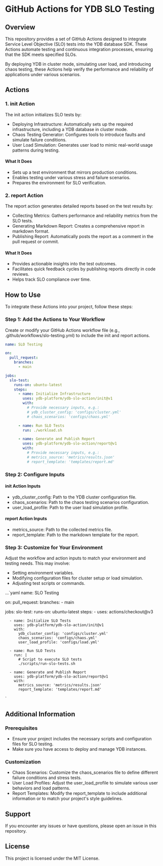 # GitHub Actions for YDB SLO Testing

## Overview

This repository provides a set of GitHub Actions designed to integrate Service Level Objective (SLO) tests into the YDB database SDK. These Actions automate testing and continuous integration processes, ensuring that the SDK meets specified SLOs.

By deploying YDB in cluster mode, simulating user load, and introducing chaos testing, these Actions help verify the performance and reliability of applications under various scenarios.

## Actions

### 1. init Action

The init action initializes SLO tests by:

- Deploying Infrastructure: Automatically sets up the required infrastructure, including a YDB database in cluster mode.
- Chaos Testing Generator: Configures tools to introduce faults and simulate failure conditions.
- User Load Simulation: Generates user load to mimic real-world usage patterns during testing.

#### What It Does

- Sets up a test environment that mirrors production conditions.
- Enables testing under various stress and failure scenarios.
- Prepares the environment for SLO verification.

### 2. report Action

The report action generates detailed reports based on the test results by:

- Collecting Metrics: Gathers performance and reliability metrics from the SLO tests.
- Generating Markdown Report: Creates a comprehensive report in markdown format.
- Publishing Report: Automatically posts the report as a comment in the pull request or commit.

#### What It Does

- Provides actionable insights into the test outcomes.
- Facilitates quick feedback cycles by publishing reports directly in code reviews.
- Helps track SLO compliance over time.

## How to Use

To integrate these Actions into your project, follow these steps:

### Step 1: Add the Actions to Your Workflow

Create or modify your GitHub Actions workflow file (e.g., .github/workflows/slo-testing.yml) to include the init and report actions.

```yaml
name: SLO Testing

on:
  pull_request:
    branches:
      - main

jobs:
  slo-test:
    runs-on: ubuntu-latest
    steps:
      - name: Initialize Infrastructure
        uses: ydb-platform/ydb-slo-action/init@v1
        with:
          # Provide necessary inputs, e.g.:
          # ydb_cluster_config: 'configs/cluster.yml'
          # chaos_scenarios: 'configs/chaos.yml'

      - name: Run SLO Tests
        run: ./workload.sh

      - name: Generate and Publish Report
        uses: ydb-platform/ydb-slo-action/report@v1
        with:
          # Provide necessary inputs, e.g.:
          # metrics_source: 'metrics/results.json'
          # report_template: 'templates/report.md'
```

### Step 2: Configure Inputs

#### init Action Inputs

- ydb_cluster_config: Path to the YDB cluster configuration file.
- chaos_scenarios: Path to the chaos testing scenarios configuration.
- user_load_profile: Path to the user load simulation profile.

#### report Action Inputs

- metrics_source: Path to the collected metrics file.
- report_template: Path to the markdown template for the report.

### Step 3: Customize for Your Environment

Adjust the workflow and action inputs to match your environment and testing needs. This may involve:

- Setting environment variables.
- Modifying configuration files for cluster setup or load simulation.
- Adjusting test scripts or commands.

...`yaml
name: SLO Testing

on:
  pull_request:
    branches:
      - main

jobs:
  slo-test:
    runs-on: ubuntu-latest
    steps:
      - uses: actions/checkout@v3

      - name: Initialize SLO Tests
        uses: ydb-platform/ydb-slo-action/init@v1
        with:
          ydb_cluster_config: 'configs/cluster.yml'
          chaos_scenarios: 'configs/chaos.yml'
          user_load_profile: 'configs/load.yml'

      - name: Run SLO Tests
        run: |
          # Script to execute SLO tests
          ./scripts/run-slo-tests.sh

      - name: Generate and Publish Report
        uses: ydb-platform/ydb-slo-action/report@v1
        with:
          metrics_source: 'metrics/results.json'
          report_template: 'templates/report.md'
`

## Additional Information

### Prerequisites

- Ensure your project includes the necessary scripts and configuration files for SLO testing.
- Make sure you have access to deploy and manage YDB instances.

### Customization

- Chaos Scenarios: Customize the chaos_scenarios file to define different failure conditions and stress tests.
- User Load Profiles: Adjust the user_load_profile to simulate various user behaviors and load patterns.
- Report Templates: Modify the report_template to include additional information or to match your project's style guidelines.

## Support

If you encounter any issues or have questions, please open an issue in this repository.

## License

This project is licensed under the MIT License.

